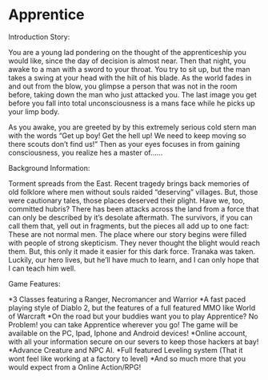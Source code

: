 Apprentice
==========

Introduction Story:


You are a young lad pondering on the thought of the apprenticeship you would like, since the day of decision is almost near. Then that night, you awake to a man with a sword to your throat. You try to sit up, but the man takes a swing at your head with the hilt of his blade. As the world fades in and out from the blow, you glimpse a person that was not in the room before, taking down the man who just attacked you. The last image you get before you fall into total unconsciousness is a mans face while he picks up your limp body.

As you awake, you are greeted by by this extremely serious cold stern man with the words “Get up boy! Get the hell up! We need to keep moving so there scouts don’t find us!” Then as your eyes focuses in from gaining consciousness, you realize hes a master of……

Background Information:

Torment spreads from the East. Recent tragedy brings back memories of old folklore where men without souls raided “deserving” villages. But, those were cautionary tales, those places deserved their plight. Have we, too, committed hubris? There has been attacks across the land from a force that can only be described by it’s desolate aftermath. The survivors, if you can call them that, yell out in fragments, but the pieces all add up to one fact: These are not normal men. The place where our story begins were filled with people of strong skepticism. They never thought the blight would reach them. But, this only it made it easier for this dark force. Tranaka was taken. Luckily, our hero lives, but he’ll have much to learn, and I can only hope that I can teach him well.

Game Features:

 

*3 Classes featuring a Ranger, Necromancer and Warrior
*A fast paced playing style of Diablo 2, but the features of a full featured MMO like World of Warcraft
*On the road but your buddies want you to play Apprentice? No Problem! you can take Apprentice wherever you go! The game will be available on the PC, Ipad, Iphone and Android devices!
*Online account, with all your information secure on our severs to keep those hackers at bay!
*Advance Creature and NPC AI.
*Full featured Leveling system (That it wont feel like working at a factory to level)
*And so much more that you would expect from a Online Action/RPG!

